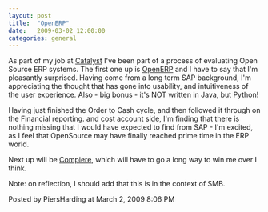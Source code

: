 ```yaml
---
layout: post
title:  "OpenERP"
date:   2009-03-02 12:00:00
categories: general
---
```



<p>As part of my job at <a href="http://www.Catalyst.net.nz">Catalyst</a> I've been part of a process of evaluating Open Source ERP systems.  The first one up is <a href="http://www.OpenERP.com">OpenERP</a>  and I have to say that I'm pleasantly surprised.  Having come from a long term SAP background, I'm appreciating the thought that has gone into usability, and intuitiveness of the user experience.  Also - big bonus - it's NOT written in Java, but Python!</p>

<p>Having just finished the Order to Cash cycle, and then followed it through on the Financial reporting. and cost account side, I'm finding that there is nothing missing that I would have expected to find from SAP - I'm excited, as I feel that OpenSource may have finally reached prime time in the ERP world.</p>

<p>Next up will be <a href="http://www.compiere.com">Compiere</a>, which will have to go a long way to win me over I think.</p>

<p>Note: on reflection, I should add that this is in the context of SMB.</p>

<div id="a000079more"><div id="more">

</div></div>

<p class="posted">Posted by PiersHarding at March  2, 2009  8:06 PM</p>





